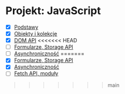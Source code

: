 # Projekt: JavaScript

- [x] [Podstawy](./basics/README.md)
- [x] [Obiekty i kolekcje](./complex-types/README.md)
- [x] [DOM API](./dom/README.md)
<<<<<<< HEAD
- [ ] [Formularze, Storage API](./forms-and-storage/README.md)
- [ ] [Asynchroniczność](./async/README.md)
=======
- [x] [Formularze, Storage API](./forms-and-storage/README.md)
- [x] [Asynchroniczność](./async/README.md)
- [ ] [Fetch API, moduły](./fetch-and-modules/README.md)
>>>>>>> main
